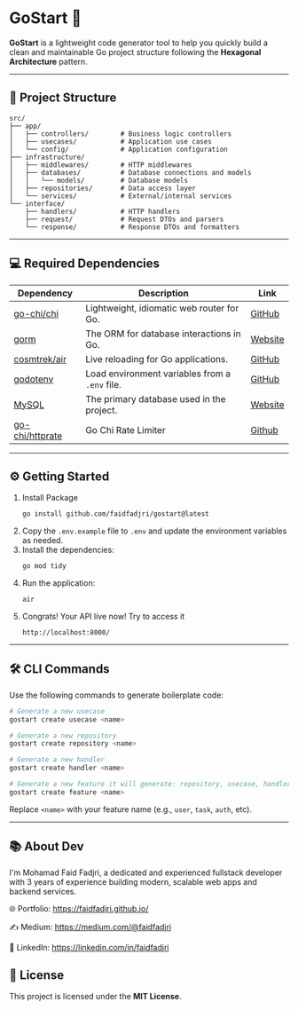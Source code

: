 # GoStart 🚀

**GoStart** is a lightweight code generator tool to help you quickly build a clean and maintainable Go project structure following the **Hexagonal Architecture** pattern.

---

## 📁 Project Structure

```
src/
├── app/
│   ├── controllers/        # Business logic controllers
│   ├── usecases/           # Application use cases
│   └── config/             # Application configuration
├── infrastructure/
│   ├── middlewares/        # HTTP middlewares
│   ├── databases/          # Database connections and models
│   │   └── models/         # Database models
│   ├── repositories/       # Data access layer
│   └── services/           # External/internal services
└── interface/
    ├── handlers/           # HTTP handlers
    ├── request/            # Request DTOs and parsers
    └── response/           # Response DTOs and formatters
```


---
## 💻 Required Dependencies
| Dependency                                                            | Description                                                 | Link                                                 |
| --------------------------------------------------------------------- | ----------------------------------------------------------- | ---------------------------------------------------- |
| [go-chi/chi](https://github.com/go-chi/chi)                               | Lightweight, idiomatic web router for Go.                   | [GitHub](https://github.com/go-chi/chi)              |
| [gorm](https://gorm.io/)                                              | The ORM for database interactions in Go.                    | [Website](https://gorm.io/)                          |
| [cosmtrek/air](https://github.com/cosmtrek/air)                                | Live reloading for Go applications.                         | [GitHub](https://github.com/cosmtrek/air)            |
| [godotenv](https://github.com/joho/godotenv)                          | Load environment variables from a `.env` file.              | [GitHub](https://github.com/joho/godotenv)           |
| [MySQL](https://www.mysql.com/)                                       | The primary database used in the project.                   | [Website](https://www.mysql.com/)                    |
| [go-chi/httprate](github.com/go-chi/httprate)              | Go Chi Rate Limiter                                         | [Github](github.com/go-chi/httprate)                 |
---

## ⚙️ Getting Started

1. Install Package
   ```bash
   go install github.com/faidfadjri/gostart@latest
   ```
2. Copy the `.env.example` file to `.env` and update the environment variables as needed.
3. Install the dependencies:
   ```bash
   go mod tidy
   ```
4. Run the application:
   ```bash
   air
   ```
5. Congrats! Your API live now! Try to access it
   ```
   http://localhost:8000/
   ```

---

## 🛠️ CLI Commands

Use the following commands to generate boilerplate code:

```bash
# Generate a new usecase
gostart create usecase <name>

# Generate a new repository
gostart create repository <name>

# Generate a new handler
gostart create handler <name>

# Generate a new feature it will generate: repository, usecase, handler
gostart create feature <name>
```

Replace `<name>` with your feature name (e.g., `user`, `task`, `auth`, etc).

---

## 📚 About Dev
I'm Mohamad Faid Fadjri, a dedicated and experienced fullstack developer with 3 years of experience building modern, scalable web apps and backend services.

🌐 Portfolio: https://faidfadjri.github.io/

✍️ Medium: https://medium.com/@faidfadjri

💼 LinkedIn: https://linkedin.com/in/faidfadjri


## 📄 License

This project is licensed under the **MIT License**.